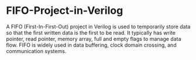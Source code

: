 # FIFO-Project-in-Verilog
A FIFO (First-In-First-Out) project in Verilog is used to temporarily store data so that the first written data is the first to be read. It typically has write pointer, read pointer, memory array, full and empty flags to manage data flow. FIFO is widely used in data buffering, clock domain crossing, and communication systems.
